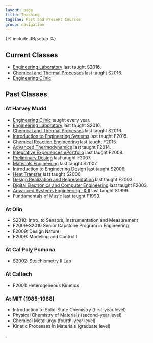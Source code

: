 ```yaml
---
layout: page
title: Teaching
tagline: Past and Present Courses
group: navigation
---
```

{% include JB/setup %}

## Current Classes

* [Engineering Laboratory](/courses_taught/eng_lab.html) last taught S2016.
* [Chemical and Thermal Processes](/courses_taught/chem_therm_p.html) last taught S2016.
* [Engineering Clinic](/clinic.html)

## Past Classes

### At Harvey Mudd
* [Engineering Clinic](/clinic.html) taught every year.
* [Engineering Laboratory](/courses_taught/eng_lab.html) last taught S2016.
* [Chemical and Thermal Processes](/courses_taught/chem_therm_p.html) last taught S2016.
* [Introduction to Engineering Systems](/courses_taught/baby_stems.html) last taught F2015.
* [Chemical Reaction Engineering](/courses_taught/chem_react.html) last taught F2015.
* [Advanced Thermodynamics](/courses_taught/adv_therm.html) last taught F2014.
* [Integrative Experiences ePortfolio](/courses_taught/port.html) last taught F2008.
* [Preliminary Design](/courses_taught/pre_des.html) last taught F2007.
* [Materials Engineering](/courses_taught/matl_eng.html) last taught S2007.
* [Introduction to Engineering Design](/courses_taught/E4.html) last taught S2006.
* [Heat Transfer](/courses_taught/heat.html) last taught S2006.
* [Design Realization and Representation](/courses_taught/E8.html) last taught F2003.
* [Digital Electronics and Computer Engineering](/courses_taught/digital.html) last taught F2003.
* [Advanced Systems Engineering I & II](/courses_taught/big_stems.html) last taught S1999.
* [Fundamentals of Music](/courses_taught/mus_fund.html) last taught F1993.

### At Olin
* S2010: Intro. to Sensors, Instrumentation and Measurement 
* F2009-S2010 Senior Capstone Program in Engineering
* F2009: Design Nature
* F2009: Modeling and Control I


### At Cal Poly Pomona
* S2002: Stoichiometry II Lab

### At Caltech
* F2001: Heterogeneous Kinetics

### At MIT (1985-1988)
* Introduction to Solid-State Chemistry (first-year level)
* Physical Chemistry of Materials (second-year level)
* Chemical Metallurgy (fourth-year level)
* Kinetic Processes in Materials (graduate level)
 
.

   [al]: https://www.hmc.edu/engineering/faculty-staff/
   [ad]: https://www.hmc.edu/engineering/faculty-staff/
   [mc]: https://www.hmc.edu/engineering/faculty-staff/
   [cc]: http://www.hmc.edu/lair/



